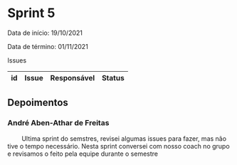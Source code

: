 # Sprint 5

Data de início: 19/10/2021

Data de término: 01/11/2021

Issues

| id                                                                      | Issue                                                | Responsável  | Status                                                                |
| ----------------------------------------------------------------------- | ---------------------------------------------------- | ------------ | --------------------------------------------------------------------- |


## Depoimentos


### André Aben-Athar de Freitas
&emsp;&emsp; Ultima sprint do semstres, revisei algumas issues para fazer, mas não tive o tempo necessário. Nesta sprint conversei com nosso coach no grupo e revisamos o feito pela equipe durante o semestre
